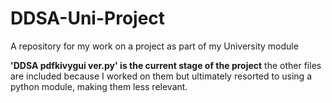 # DDSA-Uni-Project
A repository for my work on a project as part of my University module

**'DDSA pdfkivygui ver.py' is the current stage of the project** the other files are included because I worked on them but ultimately resorted to using a python module, making them less relevant.
